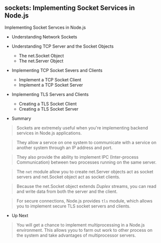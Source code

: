 ## sockets: Implementing Socket Services in Node.js

Implementing Socket Servces in Node.js 

- Understanding Network Sockets
	
- Understanding TCP Server and the Socket Objects
  - The net.Socket Object
  - The net.Server Object
	
- Implementing TCP Socket Severs and Clients
  - Implement a TCP Socket Client
  - Implement a TCP Socket Server
  
- Implementing TLS Servers and Clients
  - Creating a TLS Socket Client
  - Creating a TLS Socket Server
  	
- Summary
> Sockets are extremely useful when you're implementing backend services in Node.js
> applications. 

> They allow a servce on one system to communicate with a service on another system
> through an IP address and port.

> They also provide the ability to implement IPC (Inter-process Communication) 
> between two processes running on the same server.

> The `net` module allow you to create net.Server objects act as socket servers and 
> net.Socket object act as socket clients.

> Because the net.Socket object extends *Duplex* streams, you can read and write data
> from both the server and the client.

> For secure connections, Node.js provides `tls` module, which allows you to implement
> secure TLS socket servers and clients.

- Up Next
> You will get a chance to implement multiprocessing in a Node.js environment. This
> allows yyou to farm out work to other process on the system and take advantages
> of multiprocessor servers.

